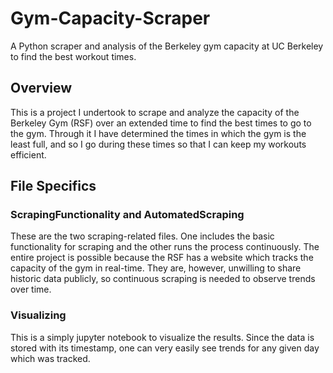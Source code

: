 # Gym-Capacity-Scraper
A Python scraper and analysis of the Berkeley gym capacity at UC Berkeley to find the best workout times. 

## Overview
This is a project I undertook to scrape and analyze the capacity of the Berkeley Gym (RSF) over an extended time to find the best times to go to the gym. Through it I have determined the times in which the gym is the least full, and so I go during these times so that I can keep my workouts efficient. 

## File Specifics
### ScrapingFunctionality and AutomatedScraping
These are the two scraping-related files. One includes the basic functionality for scraping and the other runs the process continuously. The entire project is possible because the RSF has a website which tracks the capacity of the gym in real-time. They are, however, unwilling to share historic data publicly, so continuous scraping is needed to observe trends over time. 

### Visualizing
This is a simply jupyter notebook to visualize the results. Since the data is stored with its timestamp, one can very easily see trends for any given day which was tracked. 
